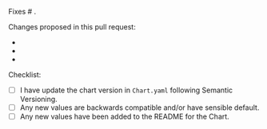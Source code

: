 Fixes # .

Changes proposed in this pull request:

*
*
*

Checklist:

* [ ] I have update the chart version in `Chart.yaml` following Semantic Versioning.
* [ ] Any new values are backwards compatible and/or have sensible default.
* [ ] Any new values have been added to the README for the Chart.
